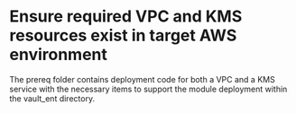 # Ensure required VPC and KMS resources exist in target AWS environment

The prereq folder contains deployment code for both a VPC and a KMS service with the necessary items to support the module deployment within the vault_ent directory.